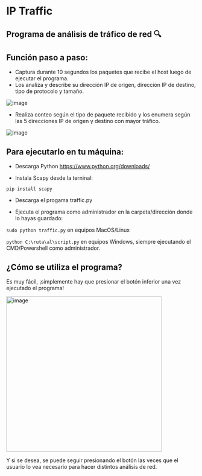 # IP Traffic
## Programa de análisis de tráfico de red 🔍
## Función paso a paso:
- Captura durante 10 segundos los paquetes que recibe el host luego de ejecutar el programa.
- Los analiza y describe su dirección IP de origen, dirección IP de destino, tipo de protocolo y tamaño.
  
![image](https://github.com/user-attachments/assets/e22680ea-5220-4d2b-b287-736685acac76)


- Realiza conteo según el tipo de paquete recibido y los enumera según las 5 direcciones IP de origen y destino con mayor tráfico.
  
![image](https://github.com/user-attachments/assets/5570f976-cac3-45dd-84c1-a8ff86e1576d)


## Para ejecutarlo en tu máquina:
- Descarga Python https://www.python.org/downloads/
  
- Instala Scapy desde la terninal:

```pip install scapy```

- Descarga el progama traffic.py

- Ejecuta el programa como administrador en la carpeta/dirección donde lo hayas guardado:

```sudo python traffic.py``` en equipos MacOS/Linux

```python C:\ruta\al\script.py``` en equipos Windows, siempre ejecutando el CMD/Powershell como administrador.

## ¿Cómo se utiliza el programa?
Es muy fácil, ¡simplemente hay que presionar el botón inferior una vez ejecutado el programa!

<img width="412" alt="image" src="https://github.com/user-attachments/assets/b21587f0-32c3-4d46-b6f0-81503e135b44" />

Y si se desea, se puede seguir presionando el botón las veces que el usuario lo vea necesario para hacer distintos análisis de red.
